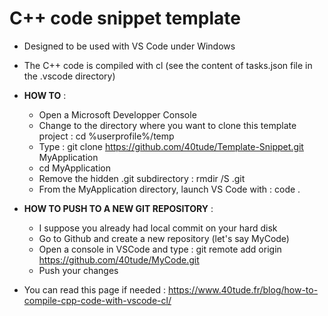 # C++ code snippet template 

* Designed to be used with VS Code under Windows
* The C++ code is compiled with cl (see the content of tasks.json file in the .vscode directory)

* **HOW TO** : 
  * Open a Microsoft Developper Console
  * Change to the directory where you want to clone this template project : cd %userprofile%/temp
  * Type : git clone https://github.com/40tude/Template-Snippet.git MyApplication
  * cd MyApplication
  * Remove the hidden .git subdirectory : rmdir /S .git
  * From the MyApplication directory, launch VS Code with : code .

* **HOW TO PUSH TO A NEW GIT REPOSITORY** :
  * I suppose you already had local commit on your hard disk
  * Go to Github and create a new repository (let's say MyCode)
  * Open a console in VSCode and type : git remote add origin https://github.com/40tude/MyCode.git
  * Push your changes
  
* You can read this page if needed : https://www.40tude.fr/blog/how-to-compile-cpp-code-with-vscode-cl/ 

<!-- 
## Sub title
**Bold** rest of the paragraph


### Sample code
```cpp
#include <iostream>

// ----------------------------------------------------------------------------
int main() {
  std::cout << "Grettings Pr Falken\n";  
  getchar();
  return 0;
}
``` 
-->
